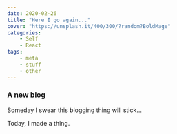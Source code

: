 ```yaml
---
date: 2020-02-26
title: "Here I go again..."
cover: "https://unsplash.it/400/300/?random?BoldMage"
categories:
    - Self
    - React
tags:
    - meta
    - stuff
    - other
---
```


### A new blog

Someday I swear this blogging thing will stick...

Today, I made a thing.  
